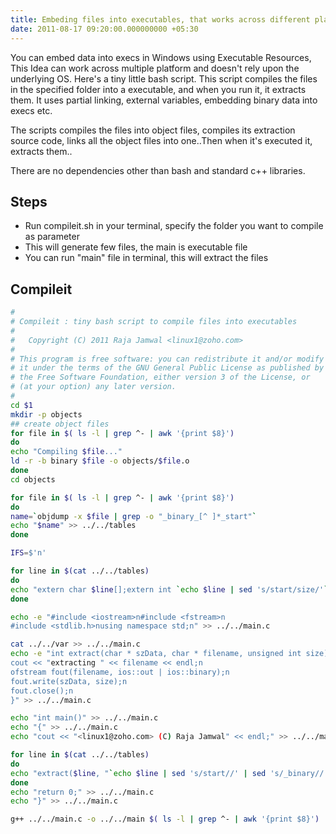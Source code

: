 ```yaml
---
title: Embeding files into executables, that works across different platform
date: 2011-08-17 09:20:00.000000000 +05:30
---
```


You can embed data into execs in Windows using Executable Resources, This Idea can work across multiple platform and doesn't rely upon the underlying OS. Here's a tiny little bash script. This script compiles the files in the specified folder into a executable, and when you run it, it extracts them. It uses partial linking, external variables, embedding binary data into execs etc.

The scripts compiles the files into object files, compiles its extraction source code, links all the object files into one..Then when it's executed it, extracts them..


There are no dependencies other than bash and standard c++ libraries.

## Steps
* Run compileit.sh in your terminal, specify the folder you want to compile as parameter
* This will generate few files, the main is executable file
* You can run "main" file in terminal, this will extract the files

## Compileit
```bash
#
# Compileit : tiny bash script to compile files into executables
#
#	Copyright (C) 2011 Raja Jamwal <linux1@zoho.com>
#
# This program is free software: you can redistribute it and/or modify
# it under the terms of the GNU General Public License as published by
# the Free Software Foundation, either version 3 of the License, or
# (at your option) any later version.
#
cd $1
mkdir -p objects
## create object files
for file in $( ls -l | grep ^- | awk '{print $8}')
do
echo "Compiling $file..."
ld -r -b binary $file -o objects/$file.o
done
cd objects

for file in $( ls -l | grep ^- | awk '{print $8}')
do
name=`objdump -x $file | grep -o "_binary_[^ ]*_start"`
echo "$name" >> ../../tables
done

IFS=$'n'

for line in $(cat ../../tables)
do
echo "extern char $line[];extern int `echo $line | sed 's/start/size/'`;" >> ../../var
done

echo -e "#include <iostream>n#include <fstream>n
#include <stdlib.h>nusing namespace std;n" >> ../../main.c

cat ../../var >> ../../main.c
echo -e "int extract(char * szData, char * filename, unsigned int size){n
cout << "extracting " << filename << endl;n
ofstream fout(filename, ios::out | ios::binary);n
fout.write(szData, size);n
fout.close();n
}" >> ../../main.c

echo "int main()" >> ../../main.c
echo "{" >> ../../main.c
echo "cout << "<linux1@zoho.com> (C) Raja Jamwal" << endl;" >> ../../main.c

for line in $(cat ../../tables)
do
echo "extract($line, "`echo $line | sed 's/start//' | sed 's/_binary//'`", (int) &`echo $line | sed 's/start/size/'`);" >> ../../main.c
done
echo "return 0;" >> ../../main.c
echo "}" >> ../../main.c

g++ ../../main.c -o ../../main $( ls -l | grep ^- | awk '{print $8}')
```
